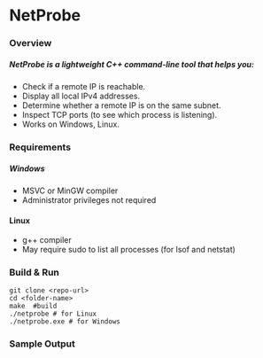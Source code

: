 # NetProbe

### Overview
##### NetProbe is a lightweight C++ command-line tool that helps you:

- Check if a remote IP is reachable.
- Display all local IPv4 addresses.
- Determine whether a remote IP is on the same subnet.
- Inspect TCP ports (to see which process is listening).
- Works on Windows, Linux. 

### Requirements
##### Windows
- MSVC or MinGW compiler
- Administrator privileges not required

#### Linux
- g++ compiler
- May require sudo to list all processes (for lsof and netstat)

### Build & Run
```shell
git clone <repo-url>
cd <folder-name>
make  #build
./netprobe # for Linux
./netprobe.exe # for Windows
```
### Sample Output

